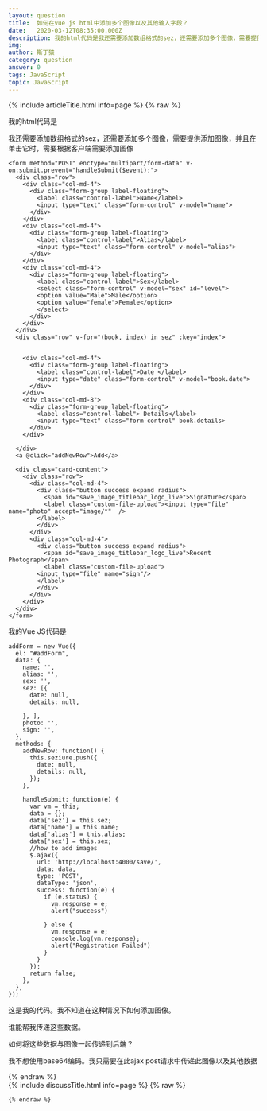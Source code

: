 ```yaml
---
layout: question
title:  如何在vue js html中添加多个图像以及其他输入字段？
date:   2020-03-12T08:35:00.000Z
description: 我的html代码是我还需要添加数组格式的sez，还需要添加多个图像，需要提供添加图像，并且在单击它时，需要根据客户端需要添加图像<form met...
img: 
author: 斯丁猿
category: question
answer: 0
tags: JavaScript
topic: JavaScript
---
```

<div class="article-root">
  <div class="article">
    {% include articleTitle.html info=page %}
    {% raw %}
    <div class="article-content"><p><font style="vertical-align: inherit;"><font style="vertical-align: inherit;">我的html代码是</font></font></p>

<p><font style="vertical-align: inherit;"><font style="vertical-align: inherit;">我还需要添加数组格式的sez，还需要添加多个图像，需要提供添加图像，并且在单击它时，需要根据客户端需要添加图像</font></font></p>

<pre><code>&lt;form method="POST" enctype="multipart/form-data" v-on:submit.prevent="handleSubmit($event);"&gt;<font></font>
  &lt;div class="row"&gt;<font></font>
    &lt;div class="col-md-4"&gt;<font></font>
      &lt;div class="form-group label-floating"&gt;<font></font>
        &lt;label class="control-label"&gt;Name&lt;/label&gt;<font></font>
        &lt;input type="text" class="form-control" v-model="name"&gt;<font></font>
      &lt;/div&gt;<font></font>
    &lt;/div&gt;<font></font>
    &lt;div class="col-md-4"&gt;<font></font>
      &lt;div class="form-group label-floating"&gt;<font></font>
        &lt;label class="control-label"&gt;Alias&lt;/label&gt;<font></font>
        &lt;input type="text" class="form-control" v-model="alias"&gt;<font></font>
      &lt;/div&gt;<font></font>
    &lt;/div&gt;<font></font>
    &lt;div class="col-md-4"&gt;<font></font>
      &lt;div class="form-group label-floating"&gt;<font></font>
        &lt;label class="control-label"&gt;Sex&lt;/label&gt;<font></font>
        &lt;select class="form-control" v-model="sex" id="level"&gt;<font></font>
        &lt;option value="Male"&gt;Male&lt;/option&gt;<font></font>
        &lt;option value="female"&gt;Female&lt;/option&gt;<font></font>
        &lt;/select&gt;<font></font>
      &lt;/div&gt;<font></font>
    &lt;/div&gt;<font></font>
  &lt;/div&gt;<font></font>
  &lt;div class="row" v-for="(book, index) in sez" :key="index"&gt;<font></font>
<font></font>
<font></font>
    &lt;div class="col-md-4"&gt;<font></font>
      &lt;div class="form-group label-floating"&gt;<font></font>
        &lt;label class="control-label"&gt;Date &lt;/label&gt;<font></font>
        &lt;input type="date" class="form-control" v-model="book.date"&gt;<font></font>
      &lt;/div&gt;<font></font>
    &lt;/div&gt;<font></font>
    &lt;div class="col-md-8"&gt;<font></font>
      &lt;div class="form-group label-floating"&gt;<font></font>
        &lt;label class="control-label"&gt; Details&lt;/label&gt;<font></font>
        &lt;input type="text" class="form-control" book.details&gt;<font></font>
      &lt;/div&gt;<font></font>
    &lt;/div&gt;<font></font>
<font></font>
  &lt;/div&gt;<font></font>
  &lt;a @click="addNewRow"&gt;Add&lt;/a&gt;<font></font>
<font></font>
  &lt;div class="card-content"&gt;<font></font>
    &lt;div class="row"&gt;<font></font>
      &lt;div class="col-md-4"&gt;<font></font>
        &lt;div class="button success expand radius"&gt;<font></font>
          &lt;span id="save_image_titlebar_logo_live"&gt;Signature&lt;/span&gt;<font></font>
          &lt;label class="custom-file-upload"&gt;&lt;input type="file" name="photo" accept="image/*"  /&gt;<font></font>
        &lt;/label&gt;<font></font>
        &lt;/div&gt;<font></font>
      &lt;/div&gt;<font></font>
      &lt;div class="col-md-4"&gt;<font></font>
        &lt;div class="button success expand radius"&gt;<font></font>
          &lt;span id="save_image_titlebar_logo_live"&gt;Recent Photograph&lt;/span&gt;<font></font>
          &lt;label class="custom-file-upload"&gt;<font></font>
        &lt;input type="file" name="sign"/&gt;<font></font>
        &lt;/label&gt;<font></font>
        &lt;/div&gt;<font></font>
      &lt;/div&gt;<font></font>
    &lt;/div&gt;<font></font>
  &lt;/div&gt;<font></font>
&lt;/form&gt;<font></font>
</code></pre>

<p><font style="vertical-align: inherit;"><font style="vertical-align: inherit;">我的Vue JS代码是</font></font></p>

<pre><code>addForm = new Vue({<font></font>
  el: "#addForm",<font></font>
  data: {<font></font>
    name: '',<font></font>
    alias: '',<font></font>
    sex: '',<font></font>
    sez: [{<font></font>
      date: null,<font></font>
      details: null,<font></font>
<font></font>
    }, ],<font></font>
    photo: '',<font></font>
    sign: '',<font></font>
  },<font></font>
  methods: {<font></font>
    addNewRow: function() {<font></font>
      this.seziure.push({<font></font>
        date: null,<font></font>
        details: null,<font></font>
      });<font></font>
    },<font></font>
<font></font>
    handleSubmit: function(e) {<font></font>
      var vm = this;<font></font>
      data = {};<font></font>
      data['sez'] = this.sez;<font></font>
      data['name'] = this.name;<font></font>
      data['alias'] = this.alias;<font></font>
      data['sex'] = this.sex;<font></font>
      //how to add images<font></font>
      $.ajax({<font></font>
        url: 'http://localhost:4000/save/',<font></font>
        data: data,<font></font>
        type: 'POST',<font></font>
        dataType: 'json',<font></font>
        success: function(e) {<font></font>
          if (e.status) {<font></font>
            vm.response = e;<font></font>
            alert("success")<font></font>
<font></font>
          } else {<font></font>
            vm.response = e;<font></font>
            console.log(vm.response);<font></font>
            alert("Registration Failed")<font></font>
          }<font></font>
        }<font></font>
      });<font></font>
      return false;<font></font>
    },<font></font>
  },<font></font>
});<font></font>
</code></pre>

<p><font style="vertical-align: inherit;"><font style="vertical-align: inherit;">这是我的代码。</font><font style="vertical-align: inherit;">我不知道在这种情况下如何添加图像。</font></font></p>

<p><font style="vertical-align: inherit;"><font style="vertical-align: inherit;">谁能帮我传递这些数据。 </font></font></p>

<p><font style="vertical-align: inherit;"><font style="vertical-align: inherit;">如何将这些数据与图像一起传递到后端？ </font></font></p>

<p><font style="vertical-align: inherit;"><font style="vertical-align: inherit;">我不想使用base64编码。</font><font style="vertical-align: inherit;">我只需要在此ajax post请求中传递此图像以及其他数据</font></font></p></div>
    {% endraw %}
  </div>

  <div class="discuss-wrapper">
    {% include discussTitle.html info=page %}
    {% raw %}
    
    {% endraw %}
  </div>
<div>
